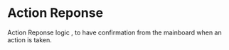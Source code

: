 # Action Reponse

Action Reponse logic , to have confirmation from the mainboard when an action is taken.

